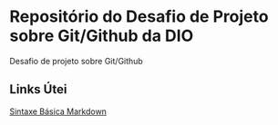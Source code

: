 # Repositório  do Desafio de Projeto sobre Git/Github da DIO
Desafio de projeto sobre Git/Github

## Links Útei
[Sintaxe Básica Markdown](https://www.markdownguide.org/basic-syntax/)

